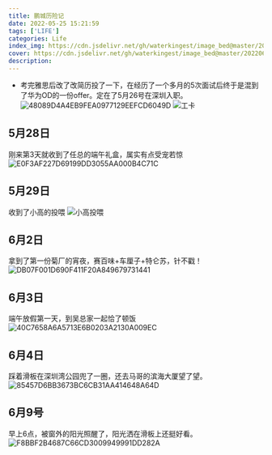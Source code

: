 ```yaml
---
title: 鹏城历险记
date: 2022-05-25 15:21:59
tags: ['LIFE']
categories: Life
index_img: https://cdn.jsdelivr.net/gh/waterkingest/image_bed@master/20220611/58163e0ffc6b515414fd79959bd5abdd.v398ldcf30g.webp
cover: https://cdn.jsdelivr.net/gh/waterkingest/image_bed@master/20220611/58163e0ffc6b515414fd79959bd5abdd.v398ldcf30g.webp
description:
---
```

+ 考完雅思后改了改简历投了一下，在经历了一个多月的5次面试后终于是混到了华为OD的一份offer。定在了5月26号在深圳入职。
![48089D4A4EB9FEA0977129EEFCD6049D](https://cdn.jsdelivr.net/gh/waterkingest/image_bed@master/20220611/48089D4A4EB9FEA0977129EEFCD6049D.c1r0awg3y54.webp)
![工卡](https://cdn.jsdelivr.net/gh/waterkingest/image_bed@master/20220611/993806471ABACD5ACED19048CF849E73.sj3e8qc684g.webp)

## 5月28日
刚来第3天就收到了任总的端午礼盒，属实有点受宠若惊
![E0F3AF227D69199DD3055AA000B4C71C](https://cdn.jsdelivr.net/gh/waterkingest/image_bed@master/20220611/E0F3AF227D69199DD3055AA000B4C71C.4llwvm8w4fw0.webp)

## 5月29日
收到了小高的投喂
![小高投喂](https://cdn.jsdelivr.net/gh/waterkingest/image_bed@master/20220611/CFE2525BB1B46F4A7FFB80AB20D76E7A.38hw650lxyk0.webp)

## 6月2日
拿到了第一份菊厂的宵夜，赛百味+车厘子+特仑苏，针不戳！
![DB07F001D690F411F20A849679731441](https://cdn.jsdelivr.net/gh/waterkingest/image_bed@master/20220611/DB07F001D690F411F20A849679731441.1s3bn0585nk0.webp)

## 6月3日
端午放假第一天，到吴总家一起恰了顿饭
![40C7658A6A5713E6B0203A2130A009EC](https://cdn.jsdelivr.net/gh/waterkingest/image_bed@master/20220611/40C7658A6A5713E6B0203A2130A009EC.1qu12pbft2gw.webp)

## 6月4日
踩着滑板在深圳湾公园兜了一圈，还去马哥的滨海大厦望了望。
![85457D6BB3673BC6CB31AA414648A64D](https://cdn.jsdelivr.net/gh/waterkingest/image_bed@master/20220611/85457D6BB3673BC6CB31AA414648A64D.5dwpxk1fw0w0.webp)

## 6月9号
早上6点，被窗外的阳光照醒了，阳光洒在滑板上还挺好看。
![F8BBF2B4687C66CD3009949991DD282A](https://cdn.jsdelivr.net/gh/waterkingest/image_bed@master/20220611/F8BBF2B4687C66CD3009949991DD282A.2mtrh9hrwq20.webp)



